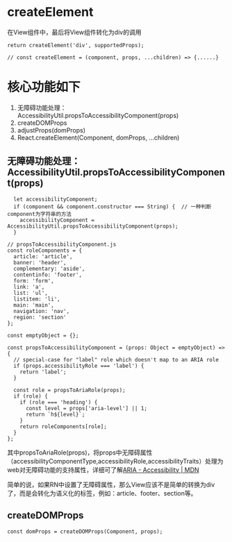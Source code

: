 # createElement
在View组件中，最后将View组件转化为div的调用
```
return createElement('div', supportedProps);

// const createElement = (component, props, ...children) => {......}
```

# 核心功能如下
1. 无障碍功能处理：AccessibilityUtil.propsToAccessibilityComponent(props)
2. createDOMProps
3. adjustProps(domProps)
4. React.createElement(Component, domProps, ...children)

## 无障碍功能处理：AccessibilityUtil.propsToAccessibilityComponent(props)
```
  let accessibilityComponent;
  if (component && component.constructor === String) {  // 一种判断component为字符串的方法
    accessibilityComponent = AccessibilityUtil.propsToAccessibilityComponent(props);
  }
  
// propsToAccessibilityComponent.js
const roleComponents = {
  article: 'article',
  banner: 'header',
  complementary: 'aside',
  contentinfo: 'footer',
  form: 'form',
  link: 'a',
  list: 'ul',
  listitem: 'li',
  main: 'main',
  navigation: 'nav',
  region: 'section'
};

const emptyObject = {};

const propsToAccessibilityComponent = (props: Object = emptyObject) => {
  // special-case for "label" role which doesn't map to an ARIA role
  if (props.accessibilityRole === 'label') {
    return 'label';
  }

  const role = propsToAriaRole(props);
  if (role) {
    if (role === 'heading') {
      const level = props['aria-level'] || 1;
      return `h${level}`;
    }
    return roleComponents[role];
  }
};
```
其中propsToAriaRole(props)，将props中无障碍属性（accessibilityComponentType,accessibilityRole,accessibilityTraits）处理为web对无障碍功能的支持属性，详细可了解[ARIA - Accessibility | MDN](https://developer.mozilla.org/en-US/docs/Web/Accessibility/ARIA)

简单的说，如果RN中设置了无障碍属性，那么View应该不是简单的转换为div了，而是会转化为语义化的标签，例如：article、footer、section等。

## createDOMProps
```
const domProps = createDOMProps(Component, props);
```
